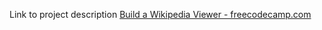 Link to project description [Build a Wikipedia Viewer - freecodecamp.com](https://www.freecodecamp.com/challenges/build-a-wikipedia-viewer)
